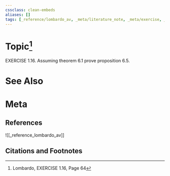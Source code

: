 ```yaml
---
cssclass: clean-embeds
aliases: []
tags: [_reference/lombardo_av, _meta/literature_note, _meta/exercise, _auto/links_added, _meta/TODO/change_title]
---
```

# Topic[^1]
EXERCISE 1.16. Assuming theorem 6.1 prove proposition 6.5.

# See Also

# Meta
## References
![[_reference_lombardo_av]]

## Citations and Footnotes
[^1]: Lombardo, EXERCISE 1.16, Page 64
